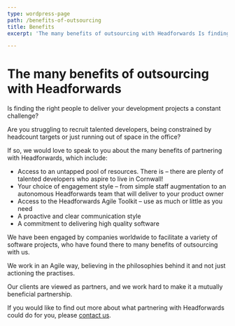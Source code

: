 ```yaml
---
type: wordpress-page
path: /benefits-of-outsourcing
title: Benefits
excerpt: 'The many benefits of outsourcing with Headforwards Is finding the right people to deliver your development projects a constant challenge? Are you struggling to recruit talented developers, being constrained by headcount targets or just running out of space in the office? If so, we would love to speak to you about the many benefits of partnering …'

---
```

**The many benefits of outsourcing with Headforwards**
======================================================

Is finding the right people to deliver your development projects a constant challenge?

Are you struggling to recruit talented developers, being constrained by headcount targets or just running out of space in the office?

If so, we would love to speak to you about the many benefits of partnering with Headforwards, which include:

*   Access to an untapped pool of resources. There is – there are plenty of talented developers who aspire to live in Cornwall!
*   Your choice of engagement style – from simple staff augmentation to an autonomous Headforwards team that will deliver to your product owner
*   Access to the Headforwards Agile Toolkit – use as much or little as you need
*   A proactive and clear communication style
*   A commitment to delivering high quality software

We have been engaged by companies worldwide to facilitate a variety of software projects, who have found there to many benefits of outsourcing with us.

We work in an Agile way, believing in the philosophies behind it and not just actioning the practises.

Our clients are viewed as partners, and we work hard to make it a mutually beneficial partnership.

If you would like to find out more about what partnering with Headforwards could do for you, please [contact us](http://www.headforwards.com/contactus/).
